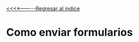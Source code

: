 [<<<<-----Regresar al indice](https://martamaleyka.github.io/Curso-de-Laravel/index) 

# Como enviar formularios

